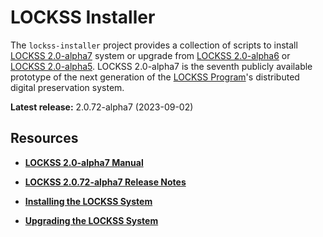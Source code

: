# LOCKSS Installer

The `lockss-installer` project provides a collection of scripts to install [LOCKSS 2.0-alpha7](https://docs.lockss.org/projects/manual/en/2.0-alpha7) system or upgrade from [LOCKSS 2.0-alpha6](https://docs.lockss.org/projects/manual/en/2.0-alpha6) or [LOCKSS 2.0-alpha5](https://docs.lockss.org/projects/manual/en/2.0-alpha5). LOCKSS 2.0-alpha7 is the seventh publicly available prototype of the next generation of the [LOCKSS Program](https://www.lockss.org/)'s distributed digital preservation system.

**Latest release:** 2.0.72-alpha7 (2023-09-02)

## Resources

*   [**LOCKSS 2.0-alpha7 Manual**](https://docs.lockss.org/projects/manual/en/2.0-alpha7)

*   [**LOCKSS 2.0.72-alpha7 Release Notes**](https://docs.lockss.org/projects/manual/en/2.0-alpha7/appendix/release-notes.html#lockss-2-0-72-alpha7)

*   [**Installing the LOCKSS System**](https://docs.lockss.org/projects/manual/en/2.0-alpha7/installing)

*   [**Upgrading the LOCKSS System**](https://docs.lockss.org/projects/manual/en/2.0-alpha7/upgrading)
